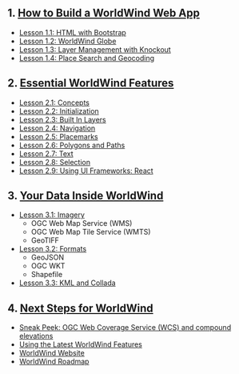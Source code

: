 ## 1. [How to Build a WorldWind Web App](https://emxsys.github.io/worldwind-web-app-tutorial/)
* [Lesson 1.1: HTML with Bootstrap](https://emxsys.github.io/worldwind-web-app-tutorial/lesson-1.html)
* [Lesson 1.2: WorldWind Globe](https://emxsys.github.io/worldwind-web-app-tutorial/lesson-2.html)
* [Lesson 1.3: Layer Management with Knockout](https://emxsys.github.io/worldwind-web-app-tutorial/lesson-3.html)
* [Lesson 1.4: Place Search and Geocoding](https://emxsys.github.io/worldwind-web-app-tutorial/lesson-4.html)

## 2. [Essential WorldWind Features](sections/2/)
* [Lesson 2.1: Concepts](sections/2/concepts.html)
* [Lesson 2.2: Initialization](sections/2/initialization.html)
* [Lesson 2.3: Built In Layers](sections/2/built-in-layers.html)
* [Lesson 2.4: Navigation](sections/2/navigation.html)
* [Lesson 2.5: Placemarks](sections/2/placemarks.html)
* [Lesson 2.6: Polygons and Paths](sections/2/shapes.html)
* [Lesson 2.7: Text](sections/2/text.html)
* [Lesson 2.8: Selection](sections/2/selection.html)
* [Lesson 2.9: Using UI Frameworks: React](https://emxsys.github.io/worldwind-react-app)

## 3. [Your Data Inside WorldWind](sections/3/)
* [Lesson 3.1: Imagery](sections/3/imagery.html)
   * OGC Web Map Service (WMS)
   * OGC Web Map Tile Service (WMTS)
   * GeoTIFF
* [Lesson 3.2: Formats](sections/3/formats.html)
    * GeoJSON
    * OGC WKT
    * Shapefile
* [Lesson 3.3: KML and Collada](sections/3/kml-collada.html)
 
## 4. [Next Steps for WorldWind](sections/4/)
* [Sneak Peek: OGC Web Coverage Service (WCS) and compound elevations](sections/4/wcs.html)
* [Using the Latest WorldWind Features](sections/4/latest-features.html)
* [WorldWind Website](https://worldwind.arc.nasa.gov)
* [WorldWind Roadmap](https://worldwind.arc.nasa.gov/blog/roadmap/)
